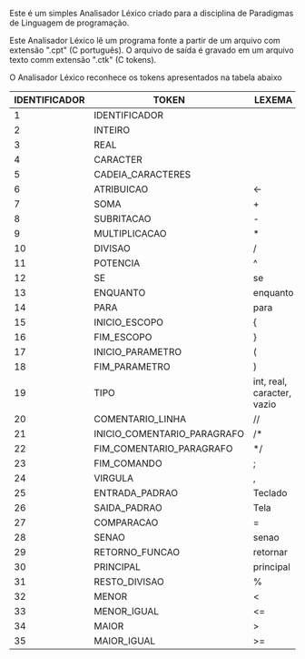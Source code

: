 Este é um simples Analisador Léxico criado para a disciplina de Paradigmas de Linguagem de programação.

Este Analisador Léxico lê um programa fonte a partir de um arquivo com extensão ".cpt" (C português).
O arquivo de saída é gravado em um arquivo texto comm extensão ".ctk" (C tokens).

O Analisador Léxico reconhece os tokens apresentados na tabela abaixo

IDENTIFICADOR | TOKEN | LEXEMA
--------------|-------|--------
1| IDENTIFICADOR|
2| INTEIRO|
3| REAL|
4| CARACTER|
5| CADEIA_CARACTERES|
6| ATRIBUICAO| <-
7| SOMA| +
8| SUBRITACAO| -
9| MULTIPLICACAO| *
10| DIVISAO| /
11| POTENCIA| ^
12| SE| se
13| ENQUANTO| enquanto
14| PARA| para
15| INICIO_ESCOPO| {
16| FIM_ESCOPO| }
17| INICIO_PARAMETRO| (
18| FIM_PARAMETRO| )
19| TIPO| int, real, caracter, vazio
20| COMENTARIO_LINHA| //
21| INICIO_COMENTARIO_PARAGRAFO| /*
22| FIM_COMENTARIO_PARAGRAFO| */
23| FIM_COMANDO| ;
24| VIRGULA| ,
25| ENTRADA_PADRAO| Teclado
26| SAIDA_PADRAO| Tela
27| COMPARACAO| =
28| SENAO| senao
29| RETORNO_FUNCAO| retornar
30| PRINCIPAL| principal
31| RESTO_DIVISAO| %
32| MENOR| <
33| MENOR_IGUAL| <=
34| MAIOR| >
35| MAIOR_IGUAL| >=